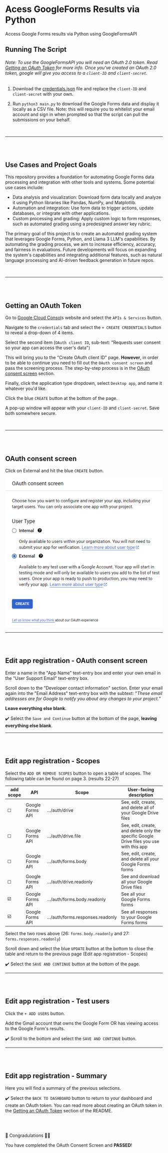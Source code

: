 # Acess GoogleForms Results via Python
Access Google Forms results via Python using GoogleFormsAPI

## Running The Script

###### Note: To use the GoogleFormsAPI you will need an OAuth 2.0 token. Read [Getting an OAuth Token](#Getting-an-OAuth-Token) for more info. Once you've created an OAuth 2.0 token, google will give you access to a `client-ID` and `client-secret`.

1. Download the [credentials.json](credentials.json) file and replace the `client-ID` and `client-secret` with your own.

2. Run `python3 main.py` to download the Google Forms data and display it locally as a CSV file. Note: this will require you to whitelist your email account and sign in when prompted so that the script can pull the submissions on your behalf.

<br>

_________________________

<br>

<br>

## Use Cases and Project Goals

This repository provides a foundation for automating Google Forms data processing and integration with other tools and systems. Some potential use cases include:

* Data analysis and visualization: Download form data locally and analyze it using Python libraries like Pandas, NumPy, and Matplotlib.
* Automation and integration: Use form data to trigger actions, update databases, or integrate with other applications.
* Custom processing and grading: Apply custom logic to form responses, such as automated grading using a predesigned answer key rubric.

The primary goal of this project is to create an automated grading system that leverages Google Forms, Python, and Llama 3 LLM's capabilities. By automating the grading process, we aim to increase efficiency, accuracy, and fairness in evaluations. Future developments will focus on expanding the system's capabilities and integrating additional features, such as natural language processing and AI-driven feedback generation in future repos.

<br>

_________________________

<br>

<br>

## Getting an OAuth Token

Go to [Google Cloud Consol](https://console.cloud.google.com/)s website and select the `APIs & Services` button.

Navigate to the `credentials` tab and select the `+ CREATE CREDENTIALS` button to reveal a drop-down of 4 items. 

Select the second item (`OAuth client ID`, sub-text: "Requests user consent so your app can access the user's data")

This will bring you to the "Create OAuth client ID" page. **However**, in order to be able to continue you need to fill out the `OAuth consent screen` and pass the screening process. The step-by-step process is in the [OAuth consent screen](#OAuth-consent-screen) section.

Finally, click the application type dropdown, select `Desktop app`, and name it whatever you'd like.

Click the blue `CREATE` button at the bottom of the page.

A pop-up window will appear with your `client-ID` and `client-secret`. Save both somewhere secure.

<br>

_________________________

<br>

<br>

## OAuth consent screen

Click on External and hit the blue `CREATE` button.

![image](OAuthConcentScreen.png)

____________________________________________

<br>

<br>

## Edit app registration - OAuth consent screen

Enter a name in the "App Name" text-entry box and enter your own email in the "User Support Email" text-entry box.

Scroll down to the "Developer contact information" section. 
Enter your email again into the "Email Address" text-entry box with the subtext: "*These email addresses are for Google to notify you about any changes to your project.*"

**Leave everything else blank.**

✔️ Select the `Save and Continue` button at the bottom of the page, **leaving everything else blank**.

____________________________________________

<br>

<br>

## Edit app registration - Scopes

Select the `ADD OR REMOVE SCOPES` button to open a table of scopes. The following table can be found on page 3. (results 22-27)

|add scope| API | Scope | User-facing description |
|---------|-----|-------|-------------------------|
|☐|Google Forms API | .../auth/drive | See, edit, create, and delete all of your Google Drive files|
|☐|Google Forms API | .../auth/drive.file | See, edit, create, and delete only the specific Google Drive files you use with this app|
|☐|Google Forms API | .../auth/forms.body | See, edit, create, and delete all your Google Forms forms|
|☐|Google Forms API | .../auth/drive.readonly | See and download all your Google Drive files|
|☑️|Google Forms API | .../auth/forms.body.readonly | See all your Google Forms forms|
|☑️|Google Forms API | .../auth/forms.responses.readonly | See all responses to your Google Forms forms|

Select the two rows above (26: `forms.body.readonly` and 27: `forms.responses.readonly`)

Scroll down and select the blue `UPDATE` button at the bottom to close the table and return to the previous page (Edit app registration - Scopes)

✔️ Select the `SAVE AND CONTINUE` button at the bottom of the page.

____________________________________________

<br>

<br>

## Edit app registration - Test users

Click the `+ ADD USERS` button. 

Add the Gmail account that owns the Google Form OR has viewing access to the Google Form's results.

✔️ Scroll to the bottom and select the `SAVE AND CONTINUE` button.

____________________________________________

<br>

<br>

## Edit app registration - Summary

Here you will find a summary of the previous selections. 

✔️ Select the `BACK TO DASHBOARD` button to return to your dashboard and create an OAuth token. You can read more about creating an OAuth token in the [Getting an OAuth Token](#Getting-an-OAuth-Token) section of the README.

<br>

<br>

👏 Congradulations 🎉🎊

You have completed the OAuth Consent Screen and **PASSED**!
